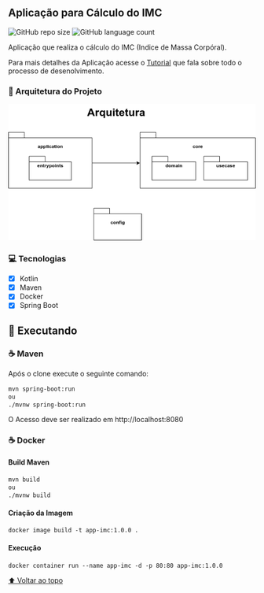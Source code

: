 ##  Aplicação para Cálculo do IMC

![GitHub repo size](https://img.shields.io/github/repo-size/cvinicius987/app-imc?style=for-the-badge)
![GitHub language count](https://img.shields.io/github/languages/count/cvinicius987/app-imc?style=for-the-badge)

Aplicação que realiza o cálculo do IMC (Indice de Massa Corpóral).


Para mais detalhes da Aplicação acesse o [Tutorial](https://blog.cvinicius.com.br/2021/03/construindo-uma-aplicacao-completa-com.html) que fala sobre todo o processo de desenolvimento.

### 📝 Arquitetura do Projeto

<img src="img/diagram.png" alt="Arquitetura do Projeto" />

### 💻 Tecnologias
- [x] Kotlin
- [x] Maven
- [x] Docker
- [x] Spring Boot

## 🚀 Executando

### ☕ Maven

Após o clone execute o seguinte comando:
```
mvn spring-boot:run
ou 
./mvnw spring-boot:run
```

O Acesso deve ser realizado em http://localhost:8080

### ☕ Docker

#### Build Maven

```
mvn build
ou 
./mvnw build
```

#### Criação da Imagem 

```
docker image build -t app-imc:1.0.0 .
```

#### Execução

```
docker container run --name app-imc -d -p 80:80 app-imc:1.0.0 
```

[⬆ Voltar ao topo](#napp-imc)<br>
